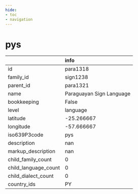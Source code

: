 ```yaml
---
hide:
- toc
- navigation
---
```

# pys
|                      | info                     |
|:---------------------|:-------------------------|
| id                   | para1318                 |
| family_id            | sign1238                 |
| parent_id            | para1321                 |
| name                 | Paraguayan Sign Language |
| bookkeeping          | False                    |
| level                | language                 |
| latitude             | -25.266667               |
| longitude            | -57.666667               |
| iso639P3code         | pys                      |
| description          | nan                      |
| markup_description   | nan                      |
| child_family_count   | 0                        |
| child_language_count | 0                        |
| child_dialect_count  | 0                        |
| country_ids          | PY                       |